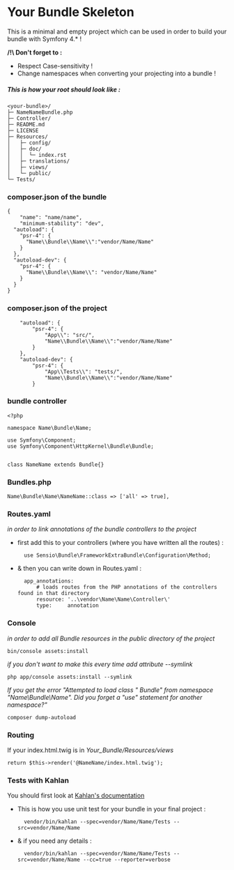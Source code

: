 ﻿# Your Bundle Skeleton

This is a minimal and empty project which can be used in order to build your bundle with Symfony 4.* !

**/!\ Don't forget to :**
- Respect Case-sensitivity !
- Change namespaces when converting your projecting into a bundle !


##### This is how your root should look like :

    <your-bundle>/
    ├─ NameNameBundle.php
    ├─ Controller/
    ├─ README.md
    ├─ LICENSE
    ├─ Resources/
    │   ├─ config/
    │   ├─ doc/
    │   │  └─ index.rst
    │   ├─ translations/
    │   ├─ views/
    │   └─ public/
    └─ Tests/


### **composer.json of the bundle**

    {
        "name": "name/name",
        "minimum-stability": "dev",
      "autoload": {
        "psr-4": {
          "Name\\Bundle\\Name\\":"vendor/Name/Name"
        }
      },
      "autoload-dev": {
        "psr-4": {
          "Name\\Bundle\\Name\\": "vendor/Name/Name"
        }
      }
    }

### **composer.json of the project**

        "autoload": {
            "psr-4": {
                "App\\": "src/",
                "Name\\Bundle\\Name\\":"vendor/Name/Name"
            }
        },
        "autoload-dev": {
            "psr-4": {
                "App\\Tests\\": "tests/",
                "Name\\Bundle\\Name\\":"vendor/Name/Name"
            }
    

### **bundle controller**

    <?php
    
    namespace Name\Bundle\Name;
    
    use Symfony\Component;
    use Symfony\Component\HttpKernel\Bundle\Bundle;
    
    
    class NameName extends Bundle{}

### **Bundles.php**

    Name\Bundle\Name\NameName::class => ['all' => true],


### **Routes.yaml** 
*in order to link annotations of the bundle controllers to the project*

- first add this to your controllers (where you have written all the routes) :


        use Sensio\Bundle\FrameworkExtraBundle\Configuration\Method;
    

- & then you can write down in Routes.yaml :

    
        app_annotations:
            # loads routes from the PHP annotations of the controllers found in that directory
            resource: '..\vendor\Name\Name\Controller\'
            type:     annotation



### **Console** 
*in order to add all Bundle resources in the public directory of the project*

    bin/console assets:install

*if you don't want to make this every time add attribute --symlink*

    php app/console assets:install --symlink



*If you get the error "Attempted to load class " Bundle" from namespace "Name\Bundle\Name". Did you forget a "use" statement for another namespace?"*

    composer dump-autoload


### **Routing**

If your index.html.twig is in *Your_Bundle/Resources/views*

    return $this->render('@NameName/index.html.twig');



### **Tests with Kahlan**

You should first look at [Kahlan's documentation](https://kahlan.github.io/docs/) 

- This is how you use unit test for your bundle in your final project :


        vendor/bin/kahlan --spec=vendor/Name/Name/Tests --src=vendor/Name/Name
    
    
- & if you need any details :


        vendor/bin/kahlan --spec=vendor/Name/Name/Tests --src=vendor/Name/Name --cc=true --reporter=verbose
